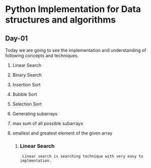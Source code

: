 # Python Implementation for Data structures and algorithms

## Day-01

Today we are going to see the implementation and understanding of following concepts and techniques.
1. Linear Search
2. Binary Search
3. Insertion Sort
4. Bubble Sort
5. Selection Sort
6. Generating subarrays
7. max sum of all possible subarrays
8. smallest and greatest element of the given array
   
    1. ### Linear Search
            
            Linear search is searching technique with very easy to implmentation.
